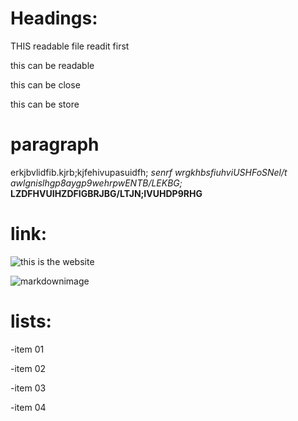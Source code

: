 # Headings:

THIS readable file readit first

this can be readable

this can be close

this can be store

# paragraph 
erkjbvlidfib.kjrb;kjfehivupasuidfh;
*senrf wrgkhbsfiuhviUSHFoSNel/t awlgnislhgp8aygp9wehrpwENTB/LEKBG;*
**LZDFHVUIHZDFIGBRJBG/LTJN;IVUHDP9RHG**

# link:

![this is the website](https://yush.dev)

![markdownimage](https://www.google.com/imgres?imgurl=https%3A%2F%2Fupload.wikimedia.org%2Fwikipedia%2Fcommons%2Fthumb%2F4%2F48%2FMarkdown-mark.svg%2F1200px-Markdown-mark.svg.png&tbnid=rg1tcAvVsGl5wM&vet=12ahUKEwiK65nJ3NyGAxUA96ACHaAPAcQQMygAegQIARBp..i&imgrefurl=https%3A%2F%2Fen.wikipedia.org%2Fwiki%2FMarkdown&docid=zoLpUa-2ITSoUM&w=1200&h=738&q=markdown%20images&ved=2ahUKEwiK65nJ3NyGAxUA96ACHaAPAcQQMygAegQIARBp)

# lists:

-item 01

-item 02

-item 03

-item 04
